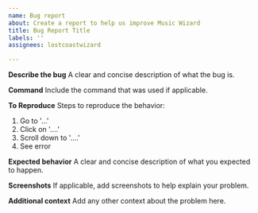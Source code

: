 ```yaml
---
name: Bug report
about: Create a report to help us improve Music Wizard
title: Bug Report Title
labels: ''
assignees: lostcoastwizard

---
```


**Describe the bug**
A clear and concise description of what the bug is.

**Command**
Include the command that was used if applicable. 

**To Reproduce**
Steps to reproduce the behavior:
1. Go to '...'
2. Click on '....'
3. Scroll down to '....'
4. See error

**Expected behavior**
A clear and concise description of what you expected to happen.

**Screenshots**
If applicable, add screenshots to help explain your problem.

**Additional context**
Add any other context about the problem here.

